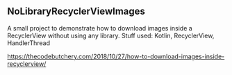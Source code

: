 ## NoLibraryRecyclerViewImages ##

A small project to demonstrate how to download images inside a RecyclerView without using any library.
Stuff used: Kotlin, RecyclerView, HandlerThread

https://thecodebutchery.com/2018/10/27/how-to-download-images-inside-recyclerview/
